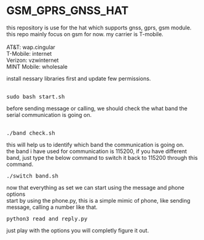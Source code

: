 # GSM_GPRS_GNSS_HAT</br>

<p>
  this repository is use for the hat which supports gnss, gprs, gsm module. this repo mainly focus on gsm for now. my carrier is T-mobile.</br></br>
AT&T: wap.cingular</br>
T-Mobile: internet</br>
Verizon: vzwinternet</br>
MINT Mobile: wholesale</br>
<div>
  install nessary libraries first and update few permissions.</div></br>
  <pre>sudo bash start.sh</pre>
  before sending message or calling, we should check the what band the serial communication is going on.</br></br>
  <pre>./band_check.sh</pre>
  this will help us to identify which band the communication is going on.</br>
</div>
<div>
  the band i have used for communication is 115200, if you have different band, just type the below command to switch it back to 115200 through this command.</br>
  <pre>./switch_band.sh</pre>
</div>
<div>
  now that everything as set we can start using the message and phone options</br>
  start by using the phone.py, this is a simple mimic of phone, like sending message, calling a number like that.</br>
  <pre>python3 read_and_reply.py</pre>
  just play with the options you will completly figure it out.
</div>
</p>
